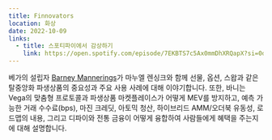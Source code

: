 ```yaml
---
title: Finnovators
location: 화상
date: 2022-10-09
links:
  - title: 스포티파이에서 감상하기
    link: https://open.spotify.com/episode/7EKBTS7c5Ax0mmDhXRQapX?si=0d46e828446a4f3b&nd=1
---
```


베가의 설립자 <a href="https://twitter.com/barnabee" target="_blank">Barney Mannerings</a>가 마누엘 렌싱크와 함께 선물, 옵션, 스왑과 같은 탈중앙화 파생상품의 중요성과 주요 사용 사례에 대해 이야기합니다. 또한, 바니는 Vega의 맞춤형 프로토콜과 파생상품 마켓플레이스가 어떻게 MEV를 방지하고, 예측 가능한 거래 수수료(bps), 마진 크레딧, 아토믹 청산, 하이브리드 AMM/오더북 유동성, 로드맵의 내용, 그리고 디파이와 전통 금융이 어떻게 융합하여 사람들에게 혜택을 주는지에 대해 설명합니다.

